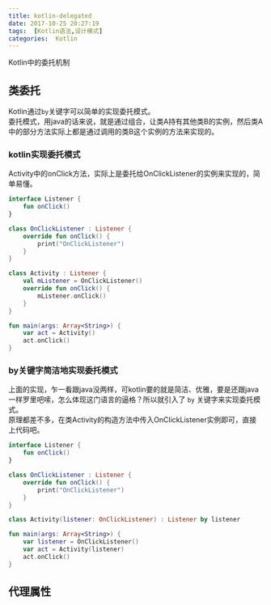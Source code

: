 ```yaml
---
title: kotlin-delegated
date: 2017-10-25 20:27:19
tags:  [Kotlin语法,设计模式]
categories:  Kotlin
---
```

Kotlin中的委托机制
<!-- more -->

## 类委托
Kotlin通过`by`关键字可以简单的实现委托模式。  
委托模式，用java的话来说，就是通过组合，让类A持有其他类B的实例，然后类A中的部分方法实际上都是通过调用的类B这个实例的方法来实现的。

### kotlin实现委托模式
Activity中的onClick方法，实际上是委托给OnClickListener的实例来实现的，简单易懂。
```kotlin
interface Listener {
    fun onClick()
}

class OnClickListener : Listener {
    override fun onClick() {
        print("OnClickListener")
    }
}

class Activity : Listener {
    val mListener = OnClickListener()
    override fun onClick() {
        mListener.onClick()
    }
}

fun main(args: Array<String>) {
    var act = Activity()
    act.onClick()
}
```
### by关键字简洁地实现委托模式
上面的实现，乍一看跟java没两样，可kotlin要的就是简洁、优雅，要是还跟java一样罗里吧嗦，怎么体现这门语言的逼格？所以就引入了 `by` 关键字来实现委托模式。  
原理都差不多，在类Activity的构造方法中传入OnClickListener实例即可，直接上代码吧。
```kotlin
interface Listener {
    fun onClick()
}

class OnClickListener : Listener {
    override fun onClick() {
        print("OnClickListener")
    }
}

class Activity(listener: OnClickListener) : Listener by listener

fun main(args: Array<String>) {
    var listener = OnClickListener()
    var act = Activity(listener)
    act.onClick()
}
```


## 代理属性

